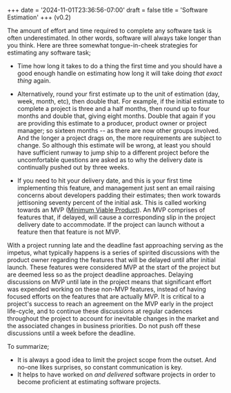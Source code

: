 +++
date = '2024-11-01T23:36:56-07:00'
draft = false 
title = 'Software Estimation'
+++
(v0.2)

The amount of effort and time required to complete any software task is often underestimated. In other words, software will always take longer than you think. Here are three somewhat tongue-in-cheek strategies for estimating any software task;

* Time how long it takes to do a thing the first time and you should have a good enough handle on estimating how long it will take doing *that exact thing* again.

* Alternatively, round your first estimate up to the unit of estimation (day, week, month, etc), then double that. For example, if the initial estimate to complete a project is three and a half months, then round up to four months and double that, giving eight months. Double that again if you are providing this estimate to a producer, product owner or project manager; so sixteen months -- as there are now other groups involved. And the longer a project drags on, the more requirements are subject to change. So although this estimate will be wrong, at least you should have sufficient runway to jump ship to a different project before the uncomfortable questions are asked as to why the delivery date is continually pushed out by three weeks. 

* If you need to hit your delivery date, and this is your first time implementing this feature, and management just sent an email raising concerns about developers padding their estimates; then work towards jettisoning seventy percent of the initial ask. This is called working towards an MVP ([Minimum Viable Product](https://en.wikipedia.org/wiki/Minimum_viable_product)). An MVP comprises of features that, if delayed, will cause a corresponding slip in the project delivery date to accommodate. If the project can launch without a feature then that feature is not MVP.

With a project running late and the deadline fast approaching serving as the impetus, what typically happens is a series of spirited discussions with the product owner regarding the features that will be delayed until after initial launch. These features were considered MVP at the start of the project but are deemed less so as the project deadline approaches. Delaying discussions on MVP until late in the project means that significant effort was expended working on these non-MVP features, instead of having focused efforts on the features that are actually MVP. It is critical to a project's success to reach an agreement on the MVP early in the project life-cycle, and to continue these discussions at regular cadences throughout the project to account for inevitable changes in the market and the associated changes in business priorities. Do not push off these discussions until a week before the deadline.

To summarize;
* It is always a good idea to limit the project scope from the outset. And no-one likes surprises, so constant communication is key.
* It helps to have worked on *and delivered* software projects in order to become proficient at estimating software projects.
